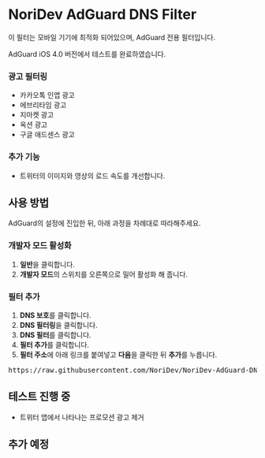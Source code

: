 # NoriDev AdGuard DNS Filter
이 필터는 모바일 기기에 최적화 되어있으며, AdGuard 전용 필터입니다.

AdGuard iOS 4.0 버전에서 테스트를 완료하였습니다.

### 광고 필터링
- 카카오톡 인앱 광고
- 에브리타임 광고
- 지마켓 광고
- 옥션 광고
- 구글 애드센스 광고

### 추가 기능
- 트위터의 이미지와 영상의 로드 속도를 개선합니다.

## 사용 방법
AdGuard의 설정에 진입한 뒤, 아래 과정을 차례대로 따라해주세요.

### 개발자 모드 활성화
1. **일반**을 클릭합니다.
2. **개발자 모드**의 스위치를 오른쪽으로 밀어 활성화 해 줍니다.

### 필터 추가
1. **DNS 보호**를 클릭합니다.
2. **DNS 필터링**을 클릭합니다.
3. **DNS 필터**를 클릭합니다.
4. **필터 추가**를 클릭합니다.
5. **필터 주소**에 아래 링크를 붙여넣고 **다음**을 클릭한 뒤 **추가**를 누릅니다.
<pre>https://raw.githubusercontent.com/NoriDev/NoriDev-AdGuard-DNS-Filter/master/filter/filter.txt</pre>

## 테스트 진행 중
- 트위터 앱에서 나타나는 프로모션 광고 제거

## 추가 예정
